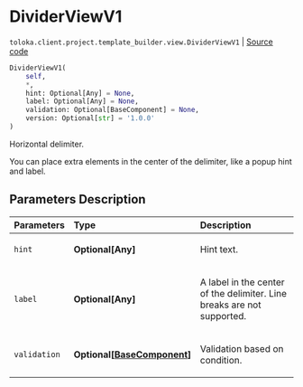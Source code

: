 # DividerViewV1
`toloka.client.project.template_builder.view.DividerViewV1` | [Source code](https://github.com/Toloka/toloka-kit/blob/v1.1.1/src/client/project/template_builder/view.py#L164)

```python
DividerViewV1(
    self,
    *,
    hint: Optional[Any] = None,
    label: Optional[Any] = None,
    validation: Optional[BaseComponent] = None,
    version: Optional[str] = '1.0.0'
)
```

Horizontal delimiter.


You can place extra elements in the center of the delimiter, like a popup hint and label.

## Parameters Description

| Parameters | Type | Description |
| :----------| :----| :-----------|
`hint`|**Optional\[Any\]**|<p>Hint text.</p>
`label`|**Optional\[Any\]**|<p>A label in the center of the delimiter. Line breaks are not supported.</p>
`validation`|**Optional\[[BaseComponent](toloka.client.project.template_builder.base.BaseComponent.md)\]**|<p>Validation based on condition.</p>
